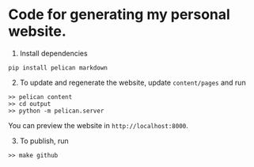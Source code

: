 # Code for generating my personal website.

1. Install dependencies

```
pip install pelican markdown
```

2. To update and regenerate the website, update `content/pages` and run
```
>> pelican content
>> cd output
>> python -m pelican.server
```
You can preview the website in `http://localhost:8000`.

3. To publish, run
```
>> make github
```
